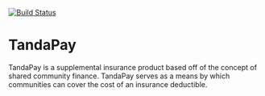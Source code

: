 [![Build Status](https://travis-ci.org/LuisOsta/TandaPay.svg?branch=app-stable)](https://travis-ci.org/LuisOsta/TandaPay)

<h1>TandaPay</h1>
TandaPay is a supplemental insurance product based off of the concept of shared community finance. TandaPay serves as a means by which communities can cover the cost of an insurance deductible.
